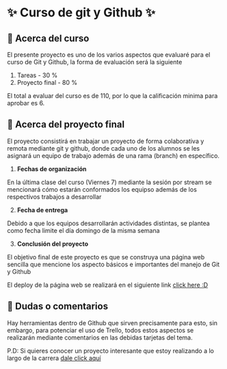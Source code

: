 # ✨ Curso de git  y Github ✨

## 🚀 Acerca del curso

El presente proyecto es uno de los varios aspectos que evaluaré para el curso de Git y Github, la forma de evaluación será la siguiente

1. Tareas         -  30 %
2. Proyecto final -  80 %

El total a evaluar del curso es de 110, por lo que la calificación minima para aprobar es 6.


## 🚀 Acerca del proyecto final

El proyecto consistirá en trabajar un proyecto de forma colaborativa y remota mediante git y github, donde cada uno de los alumnos se les asignará un equipo de trabajo además de una rama (branch) en específico.

1. **Fechas de organización**

En la última clase del curso (Viernes 7) mediante la sesión por stream se mencionará cómo estarán conformados los equipso además de los respectivos trabajos a desarrollar


2. **Fecha de entrega**

Debido a que los equipos desarrollarán actividades distintas, se plantea como fecha limite el día domingo de la misma semana


3. **Conclusión del proyecto**

El objetivo final de este proyecto es que se construya una página web sencilla que mencione los aspecto básicos e importantes del manejo de Git y Github

El deploy de la página web se realizará en el siguiente link [click here :D](https://murrfly.netlify.app/)

## 🤔 Dudas o comentarios

Hay herramientas dentro de Github que sirven precisamente para esto, sin embargo, para potenciar el uso de Trello, todos estos aspectos se realizarán mediante comentarios en las debidas tarjetas del tema.



P.D: Si quieres conocer un proyecto interesante que estoy realizando a lo largo de la carrera [dale click aquí](https://murrfly.netlify.app/)
